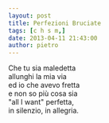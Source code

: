 ```yaml
---
layout: post
title: Perfezioni Bruciate
tags: [c h s m,]
date: 2013-04-11 21:43:00
author: pietro
---
```

Che tu sia maledetta<br/>allunghi la mia via<br/>ed io che avevo fretta<br/>e non so più cosa sia<br/>"all I want" perfetta,<br/>in silenzio, in allegria.
